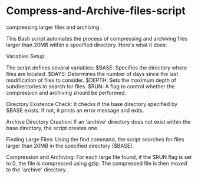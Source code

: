 # Compress-and-Archive-files-script
compressing larger files and archiving

This Bash script automates the process of compressing and archiving files larger than 20MB within a specified directory. Here's what it does:

Variables Setup:

The script defines several variables:
$BASE: Specifies the directory where files are located.
$DAYS: Determines the number of days since the last modification of files to consider.
$DEPTH: Sets the maximum depth of subdirectories to search for files.
$RUN: A flag to control whether the compression and archiving should be performed.

Directory Existence Check:
It checks if the base directory specified by $BASE exists. If not, it prints an error message and exits.

Archive Directory Creation:
If an 'archive' directory does not exist within the base directory, the script creates one.

Finding Large Files:
Using the find command, the script searches for files larger than 20MB in the specified directory ($BASE).

Compression and Archiving:
For each large file found, if the $RUN flag is set to 0, the file is compressed using gzip.
The compressed file is then moved to the 'archive' directory.
